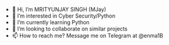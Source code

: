 - 👋 Hi, I’m MRITYUNJAY SINGH (MJay)
- 👀 I’m interested in Cyber Security/Python
- 🌱 I’m currently learning Python
- 💞️ I’m looking to collaborate on similar projects 
- 📫 How to reach me? Message me on Telegram at @enma1B

<!---
MJay1908/MJay1908 is a ✨ special ✨ repository because its `README.md` (this file) appears on your GitHub profile.
You can click the Preview link to take a look at your changes.
--->
